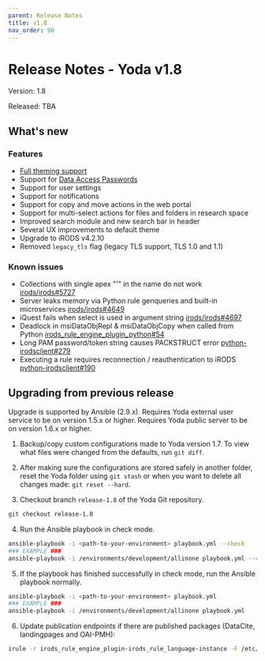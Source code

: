 ```yaml
---
parent: Release Notes
title: v1.8
nav_order: 90
---
```

# Release Notes - Yoda v1.8

Version: 1.8

Released: TBA

## What's new
### Features
- [Full theming support](../design/overview/theme-packages.md)
- Support for [Data Access Passwords](../design/overview/authentication.md)
- Support for user settings
- Support for notifications
- Support for copy and move actions in the web portal
- Support for multi-select actions for files and folders in research space
- Improved search module and new search bar in header
- Several UX improvements to default theme
- Upgrade to iRODS v4.2.10
- Removed `legacy_tls` flag (legacy TLS support, TLS 1.0 and 1.1)

### Known issues
- Collections with single apex "'" in the name do not work [irods/irods#5727](https://github.com/irods/irods/issues/5727)
- Server leaks memory via Python rule genqueries and built-in microservices [irods/irods#4649](https://github.com/irods/irods/issues/4649)
- iQuest fails when select is used in argument string [irods/irods#4697](https://github.com/irods/irods/issues/4697)
- Deadlock in msiDataObjRepl & msiDataObjCopy when called from Python [irods_rule_engine_plugin_python#54](https://github.com/irods/irods_rule_engine_plugin_python/issues/54)
- Long PAM password/token string causes PACKSTRUCT error [python-irodsclient#279](https://github.com/irods/python-irodsclient/issues/279)
- Executing a rule requires reconnection / reauthentication to iRODS [python-irodsclient#190](https://github.com/irods/python-irodsclient/issues/190)

## Upgrading from previous release
Upgrade is supported by Ansible (2.9.x).
Requires Yoda external user service to be on version 1.5.x or higher.
Requires Yoda public server to be on version 1.6.x or higher.

1. Backup/copy custom configurations made to Yoda version 1.7.
To view what files were changed from the defaults, run `git diff`.

2. After making sure the configurations are stored safely in another folder, reset the Yoda folder using `git stash` or when you want to delete all changes made: `git reset --hard`.

3. Checkout branch `release-1.8` of the Yoda Git repository.
```bash
git checkout release-1.8
```

4. Run the Ansible playbook in check mode.
```bash
ansible-playbook -i <path-to-your-environment> playbook.yml --check
### EXAMPLE ###
ansible-playbook -i /environments/development/allinone playbook.yml --check
```

5. If the playbook has finished successfully in check mode, run the Ansible playbook normally.
```bash
ansible-playbook -i <path-to-your-environment> playbook.yml
### EXAMPLE ###
ansible-playbook -i /environments/development/allinone playbook.yml
```

6. Update publication endpoints if there are published packages (DataCite, landingpages and OAI-PMH):
```bash
irule -r irods_rule_engine_plugin-irods_rule_language-instance -F /etc/irods/yoda-ruleset/tools/update-publications.r
```
